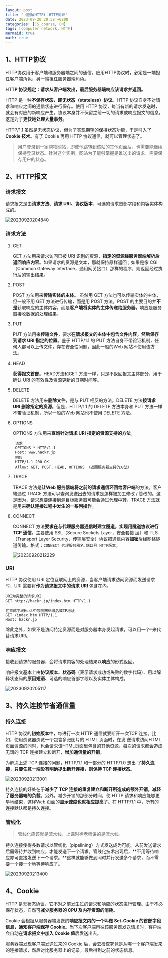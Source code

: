 ```yaml
---
layout: post
title: "《图解HTTP》：HTTP协议"
date: 2023-09-20 20:38 +0800
categories: [CS_course, CN]
tags: [computer network, HTTP]
mermaid: true
math: true
---
```


## 1、HTTP协议

HTTP协议用于客户端和服务器端之间的通信。应用HTTP协议时，必定是一端担任客户端角色，另一端担任服务器端角色。

**HTTP 协议规定：请求从客户端发出，最后服务器端响应该请求并返回。**

HTTP 是一种**不保存状态，即无状态（stateless）协议**。HTTP 协议自身不对请求和响应之间的通信状态进行保存。使用 HTTP 协议，每当有新的请求发送时，就会有对应的新响应产生。协议本身并不保留之前一切的请求或响应报文的信息。这是为了**更快地处理大量事务**。

HTTP/1.1 虽然是无状态协议，但为了实现期望的保持状态功能，于是引入了**Cookie 技术**。有了 Cookie 再用 HTTP 协议通信，就可以管理状态了。

>用户登录到一家购物网站，即使他跳转到该站的其他页面后，也需要能继续保持登录状态。针对这个实例，网站为了能够掌握是谁送出的请求，需要保存用户的状态。

## 2、HTTP报文

### 请求报文

请求报文是由**请求方法、请求 URI、协议版本**、可选的请求首部字段和内容实体构成的。

![20230920204840](https://cdn.jsdelivr.net/gh/jamie109/my-img/for-VSCode/20230920204840.png)

### 请求方法

1. GET
   
   GET 方法用来请求访问已被 URI 识别的资源，**指定的资源经服务器端解析后返回响应内容**。如果请求的资源是文本，那就保持原样返回；如果是像 CGI（Common Gateway Interface，通用网关接口）那样的程序，则返回经过执行后的输出结果。

2. POST
   
   POST 方法用来**传输实体的主体**。 虽然用 GET 方法也可以传输实体的主体，但一般不用 GET 方法进行传输，而是用 POST 方法。POST 的主要目的并**不是**获取响应的主体内容，而是**客户端将实体的主体传递给服务器**，响应是服务器接收数据的处理结果。

3. PUT
   
   PUT 方法用来**传输文件**，要求**在请求报文的主体中包含文件内容，然后保存到请求 URI 指定的位置**。鉴于 HTTP/1.1 的 PUT 方法自身不带验证机制，任何人都可以上传文件，存在安全性问题，因此一般的Web 网站不使用该方法。

4. HEAD

    **获得报文首部**。HEAD方法和GET 方法一样，只是不返回报文主体部分，用于确认 URI 的有效性及资源更新的日期时间等。

5. DELETE
   
    DELETE 方法用来**删除文件**，是与 PUT 相反的方法。DELETE 方法**按请求 URI 删除指定的资源**。但是，HTTP/1.1 的 DELETE 方法本身和 PUT 方法一样不带验证机制，所以一般的Web 网站也不使用 DELETE 方法。

6. OPTIONS
   
   OPTIONS 方法用来**查询针对请求 URI 指定的资源支持的方法**。

   ```
    请求
    OPTIONS * HTTP/1.1 
    Host: www.hackr.jp
    响应
    HTTP/1.1 200 OK 
    Allow: GET, POST, HEAD, OPTIONS （返回服务器支持的方法）
   ```
7. TRACE
   
   TRACE 方法是**让Web 服务器端将之前的请求通信环回给客户端**的方法。客户端通过 TRACE 方法可以查询发送出去的请求是怎样被加工修改 / 篡改的。这是因为，请求想要连接到源目标服务器可能会通过代理中转，TRACE 方法就是用来**确认连接过程中发生的一系列操作**。

8. CONNECT
   
   CONNECT 方法**要求在与代理服务器通信时建立隧道，实现用隧道协议进行 TCP 通信**。主要使用 SSL（Secure Sockets Layer，安全套接 层）和 TLS（Transport Layer Security，传输层安全）协议把通信内容**加密**后经网络隧道传输。格式：`CONNECT 代理服务器名:端口号 HTTP版本`。

   ![20230920212229](https://cdn.jsdelivr.net/gh/jamie109/my-img/for-VSCode/20230920212229.png)


### URI

HTTP 协议使用 URI 定位互联网上的资源，当客户端请求访问资源而发送请求时，URI 需要将**作为请求报文中的请求 URI** 包含在内。

```
URI为完整的请求URI
GET http://hackr.jp/index.htm HTTP/1.1

在首部字段Host中写明网络域名或IP地址
GET /index.htm HTTP/1.1 
Host: hackr.jp
```

除此之外，如果不是访问特定资源而是对服务器本身发起请求，可以用一个` * `来代替请求URI。

### 响应报文

接收到请求的服务器，会将请求内容的处理结果以**响应**的形式返回。

响应报文基本上由**协议版本、状态码**（表示请求成功或失败的数字代码）、用以解释状态码的**原因短语**、可选的响应首部字段以及实体主体构成。

![20230920205117](https://cdn.jsdelivr.net/gh/jamie109/my-img/for-VSCode/20230920205117.png)


## 3、持久连接节省通信量

### 持久连接

HTTP 协议的**初始版本**中，每进行一次 HTTP 通信就要断开一次TCP 连接。比如，使用浏览器浏览一个包含多张图片的 HTML 页面时，在发
送请求访问HTML页面资源的同时，也会请求该HTML页面里包含的其他资源，每次的请求都会造成无谓的 TCP 连接建立和断开，**增加通信量的开销**。

为解决上述 TCP 连接的问题，HTTP/1.1 和一部分的 HTTP/1.0 想出
了**持久连接，只要任意一端没有明确提出断开连接，则保持 TCP 连接状态**。

![20230920213001](https://cdn.jsdelivr.net/gh/jamie109/my-img/for-VSCode/20230920213001.png)

持久连接的好处在于**减少了 TCP 连接的重复建立和断开所造成的额外开销，减轻了服务器端的负载**。另外，减少开销的那部分时间，使 HTTP 请求和响应能够更早地结束，这样Web 页面的**显示速度也就相应提高了**。在 HTTP/1.1 中，所有的连接默认都是持久连接。

### 管线化

>管线化应该就是流水线，上课时徐老师讲的是流水线。

持久连接使得多数请求以管线化（pipelining）方式发送成为可能。从前发送请求后需等待并收到响应，才能发送下一个请求。管线化技术出现后，**不用等待响应亦可直接发送下一个请求。**这样就能够做到同时并行发送多个请求，而不需要一个接一个地等待响应了。

![20230920213400](https://cdn.jsdelivr.net/gh/jamie109/my-img/for-VSCode/20230920213400.png)


## 4、Cookie

HTTP 是无状态协议，它不对之前发生过的请求和响应的状态进行管理。由于不必保存状态，自然可**减少服务器的 CPU 及内存资源的消耗**。

Cookie 会根据从服务器端发送的**响应报文内的一个叫做 Set-Cookie 的首部字段信息，通知客户端保存 Cookie**。当下次客户端再往该服务器发送请求时，客户端会自动在**请求报文中加入 Cookie 值**后发送出去。

服务器端发现客户端发送过来的 Cookie 后，会去检查究竟是从哪一个客户端发来的连接请求，然后对比服务器上的记录，最后得到之前的状态信息。